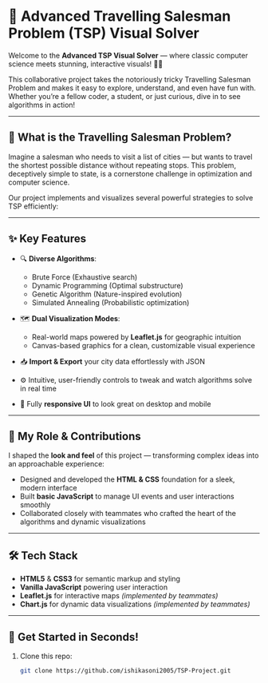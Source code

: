# 🚀 Advanced Travelling Salesman Problem (TSP) Visual Solver

Welcome to the **Advanced TSP Visual Solver** — where classic computer science meets stunning, interactive visuals! 🎨✨

This collaborative project takes the notoriously tricky Travelling Salesman Problem and makes it easy to explore, understand, and even have fun with. Whether you’re a fellow coder, a student, or just curious, dive in to see algorithms in action!

---

## 🧩 What is the Travelling Salesman Problem?

Imagine a salesman who needs to visit a list of cities — but wants to travel the shortest possible distance without repeating stops. This problem, deceptively simple to state, is a cornerstone challenge in optimization and computer science.

Our project implements and visualizes several powerful strategies to solve TSP efficiently:

---

## ✨ Key Features

- 🔍 **Diverse Algorithms**:  
  - Brute Force (Exhaustive search)  
  - Dynamic Programming (Optimal substructure)  
  - Genetic Algorithm (Nature-inspired evolution)  
  - Simulated Annealing (Probabilistic optimization)  

- 🗺️ **Dual Visualization Modes**:  
  - Real-world maps powered by **Leaflet.js** for geographic intuition  
  - Canvas-based graphics for a clean, customizable visual experience  

- 📥 **Import & Export** your city data effortlessly with JSON  

- ⚙️ Intuitive, user-friendly controls to tweak and watch algorithms solve in real time  

- 📱 Fully **responsive UI** to look great on desktop and mobile  

---

## 🎨 My Role & Contributions

I shaped the **look and feel** of this project — transforming complex ideas into an approachable experience:

- Designed and developed the **HTML & CSS** foundation for a sleek, modern interface  
- Built **basic JavaScript** to manage UI events and user interactions smoothly  
- Collaborated closely with teammates who crafted the heart of the algorithms and dynamic visualizations  

---

## 🛠️ Tech Stack

- **HTML5** & **CSS3** for semantic markup and styling  
- **Vanilla JavaScript** powering user interaction  
- **Leaflet.js** for interactive maps *(implemented by teammates)*  
- **Chart.js** for dynamic data visualizations *(implemented by teammates)*  

---

## 🚀 Get Started in Seconds!

1. Clone this repo:

   ```bash
   git clone https://github.com/ishikasoni2005/TSP-Project.git

